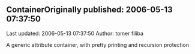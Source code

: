 ## ContainerOriginally published: 2006-05-13 07:37:50 
Last updated: 2006-05-13 07:37:50 
Author: tomer filiba 
 
A generic attribute container, with pretty printing and recursion protection